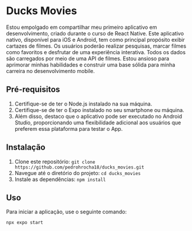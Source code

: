 # Ducks Movies

Estou empolgado em compartilhar meu primeiro aplicativo em desenvolvimento, criado durante o curso de React Native. Este aplicativo nativo, disponível para iOS e Android, tem como principal propósito exibir cartazes de filmes. Os usuários poderão realizar pesquisas, marcar filmes como favoritos e desfrutar de uma experiência interativa. Todos os dados são carregados por meio de uma API de filmes. Estou ansioso para aprimorar minhas habilidades e construir uma base sólida para minha carreira no desenvolvimento mobile.


## Pré-requisitos

1. Certifique-se de ter o Node.js instalado na sua máquina.
2. Certifique-se de ter o Expo instalado no seu smartphone ou máquina.
3. Além disso, destaco que o aplicativo pode ser executado no Android Studio, proporcionando uma flexibilidade adicional aos usuários que preferem essa plataforma para testar o App.

## Instalação

1. Clone este repositório: `git clone https://github.com/pedrohrocha18/ducks_movies.git`
2. Navegue até o diretório do projeto: `cd ducks_movies`
3. Instale as dependências: `npm install`

## Uso

Para iniciar a aplicação, use o seguinte comando:

```bash
npx expo start